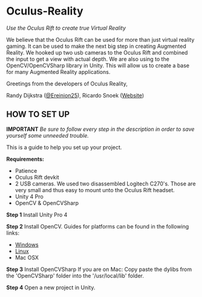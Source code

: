 Oculus-Reality
==============
*Use the Oculus Rift to create true Virtual Reality*


We believe that the Oculus Rift can be used for more than just virtual reality gaming. It can be used to make the next big step in creating Augmented Reality. We hooked up two usb cameras to the Oculus Rift and combined the input to get a view with actual depth. We are also using to the OpenCV/OpenCVSharp library in Unity. This will allow us to create a base for many Augmented Reality applications.


Greetings from the developers of Oculus Reality,

Randy Dijkstra	(<a href="https://twitter.com/Ereinion25">@Ereinion25</a>),
Ricardo Snoek 	(<a href="https://ricardoismy.name">Website</a>)


HOW TO SET UP
--------------

**IMPORTANT** *Be sure to follow every step in the description in order to save yourself some unneeded trouble.*

This is a guide to help you set up your project.

**Requirements:**
- Patience 
- Oculus Rift devkit
- 2 USB cameras. We used two disassembled Logitech C270's. Those are very small and thus easy to mount unto the Oculus Rift headset.
- Unity 4 Pro
- OpenCV & OpenCVSharp

**Step 1**
Install Unity Pro 4

**Step 2**
Install OpenCV. 
Guides for platforms can be found in the following links:
- <a href="http://docs.opencv.org/doc/tutorials/introduction/windows_install/windows_install.html">Windows</a>
- <a href="http://docs.opencv.org/doc/tutorials/introduction/linux_install/linux_install.html">Linux<a>
- Mac OSX

**Step 3**
Install OpenCVSharp
If you are on Mac: Copy paste the dylibs from the 'OpenCVSharp' folder into the '/usr/local/lib' folder.

**Step 4**
Open a new project in Unity.